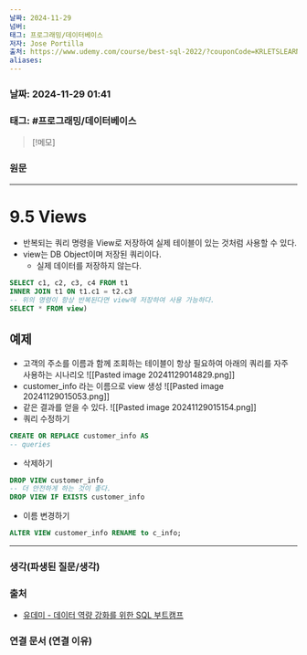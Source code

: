 ```yaml
---
날짜: 2024-11-29
넘버: 
태그: 프로그래밍/데이터베이스
저자: Jose Portilla
출처: https://www.udemy.com/course/best-sql-2022/?couponCode=KRLETSLEARNNOW
aliases:
---
```

### 날짜:  2024-11-29 01:41

### 태그: #프로그래밍/데이터베이스 

>[!메모]
>

### 원문
---
# 9.5 Views
- 반복되는 쿼리 명령을 View로 저장하여 실제 테이블이 있는 것처럼 사용할 수 있다.
- view는 DB Object이며 저장된 쿼리이다.
	- 실제 데이터를 저장하지 않는다.
```sql
SELECT c1, c2, c3, c4 FROM t1
INNER JOIN t1 ON t1.c1 = t2.c3
-- 위의 명령이 항상 반복된다면 view에 저장하여 사용 가능하다.
SELECT * FROM view)
```
## 예제
- 고객의 주소를 이름과 함께 조회하는 테이블이 항상 필요하여 아래의 쿼리를 자주 사용하는 시나리오
![[Pasted image 20241129014829.png]]
- customer_info 라는 이름으로 view 생성
![[Pasted image 20241129015053.png]]
- 같은 결과를 얻을 수 있다.
![[Pasted image 20241129015154.png]]
- 쿼리 수정하기
```sql
CREATE OR REPLACE customer_info AS
-- queries
```
- 삭제하기
```sql
DROP VIEW customer_info
-- 더 안전하게 하는 것이 좋다.
DROP VIEW IF EXISTS customer_info
```
- 이름 변경하기
```sql
ALTER VIEW customer_info RENAME to c_info;
```

---
### 생각(파생된 질문/생각)

### 출처
- [유데미 - 데이터 역량 강화를 위한 SQL 부트캠프](https://www.udemy.com/course/best-sql-2022)

### 연결 문서 (연결 이유)
